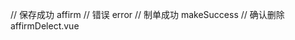 <!-- 弹窗模板 -->
// 保存成功         affirm
// 错误             error
// 制单成功         makeSuccess
// 确认删除         affirmDelect.vue